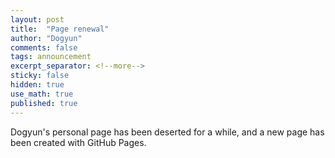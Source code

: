 ```yaml
---
layout: post
title:  "Page renewal"
author: "Dogyun"
comments: false
tags: announcement
excerpt_separator: <!--more-->
sticky: false
hidden: true
use_math: true
published: true
---
```


Dogyun's personal page has been deserted for a while, and a new page has been created with GitHub Pages.